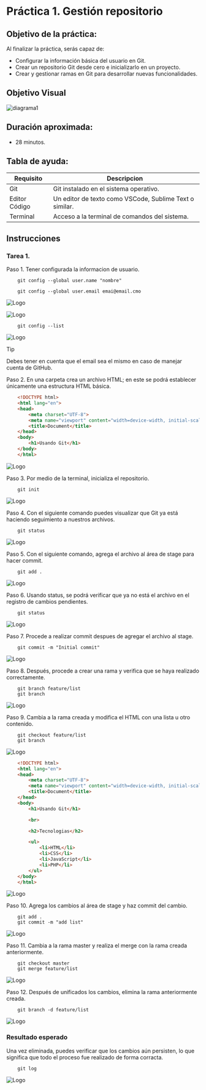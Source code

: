 # Práctica 1. Gestión repositorio

## Objetivo de la práctica:
Al finalizar la práctica, serás capaz de:
- Configurar la información básica del usuario en Git.
- Crear un repositorio Git desde cero e inicializarlo en un proyecto.
- Crear y gestionar ramas en Git para desarrollar nuevas funcionalidades.

## Objetivo Visual 

![diagrama1](../images/cap1/21.png)

## Duración aproximada:
- 28 minutos.

## Tabla de ayuda:

| Requisito | Descripcion|
| --- | --- |
| Git | Git instalado en el sistema operativo. |
| Editor Código | Un editor de texto como VSCode, Sublime Text o similar. |
| Terminal | Acceso a la terminal de comandos del sistema. |

## Instrucciones 

### Tarea 1. 
Paso 1. Tener configurada la informacion de usuario.

        git config --global user.name "nombre"

        git config --global user.email emai@email.cmo

![Logo](../images/cap1/1.png)

![Logo](../images/cap1/2.png)

        git config --list

![Logo](../images/cap1/3.png)


> [!TIP]
> Debes tener en cuenta que el email sea el mismo en caso de manejar cuenta de GitHub.

Paso 2. En una carpeta crea un archivo HTML; en este se podrá establecer únicamente una estructura HTML básica.

```html
    <!DOCTYPE html>
    <html lang="en">
    <head>
        <meta charset="UTF-8">
        <meta name="viewport" content="width=device-width, initial-scale=1.0">
        <title>Document</title>
    </head>
    <body>
        <h1>Usando Git</h1>
    </body>
    </html>
```

![Logo](../images/cap1/6.png)

Paso 3. Por medio de la terminal, inicializa el repositorio.

        git init

![Logo](../images/cap1/7.png)

Paso 4. Con el siguiente comando puedes visualizar que Git ya está haciendo seguimiento a nuestros archivos.

        git status

![Logo](../images/cap1/8.png)

Paso 5. Con el siguiente comando, agrega el archivo al área de stage para hacer commit.

        git add .

![Logo](../images/cap1/9.png)

Paso 6. Usando status, se podrá verificar que ya no está el archivo en el registro de cambios pendientes.

        git status

![Logo](../images/cap1/10.png)

Paso 7. Procede a realizar commit despues de agregar el archivo al stage.

        git commit -m "Initial commit"

![Logo](../images/cap1/11.png)

Paso 8. Después, procede a crear una rama y verifica que se haya realizado correctamente.

        git branch feature/list
        git branch

![Logo](../images/cap1/13.png)

Paso 9. Cambia a la rama creada y modifica el HTML con una lista u otro contenido.

        git checkout feature/list
        git branch

![Logo](../images/cap1/14.png)

```html
    <!DOCTYPE html>
    <html lang="en">
    <head>
        <meta charset="UTF-8">
        <meta name="viewport" content="width=device-width, initial-scale=1.0">
        <title>Document</title>
    </head>
    <body>
        <h1>Usando Git</h1>

        <br>

        <h2>Tecnologias</h2>

        <ul>
            <li>HTML</li>
            <li>CSS</li>
            <li>JavaScript</li>
            <li>PHP</li>
        </ul>
    </body>
    </html>
```
![Logo](../images/cap1/15.png)

Paso 10. Agrega los cambios al área de stage y haz commit del cambio.

        git add .
        git commit -m "add list"

![Logo](../images/cap1/16.png)

Paso 11. Cambia a la rama master y realiza el merge con la rama creada anteriormente.

        git checkout master
        git merge feature/list

![Logo](../images/cap1/17.png)

Paso 12. Después de unificados los cambios, elimina la rama anteriormente creada.

        git branch -d feature/list

![Logo](../images/cap1/19.png)

### Resultado esperado
Una vez eliminada, puedes verificar que los cambios aún persisten, lo que significa que todo el proceso fue realizado de forma corracta.

        git log

![Logo](../images/cap1/20.png)
